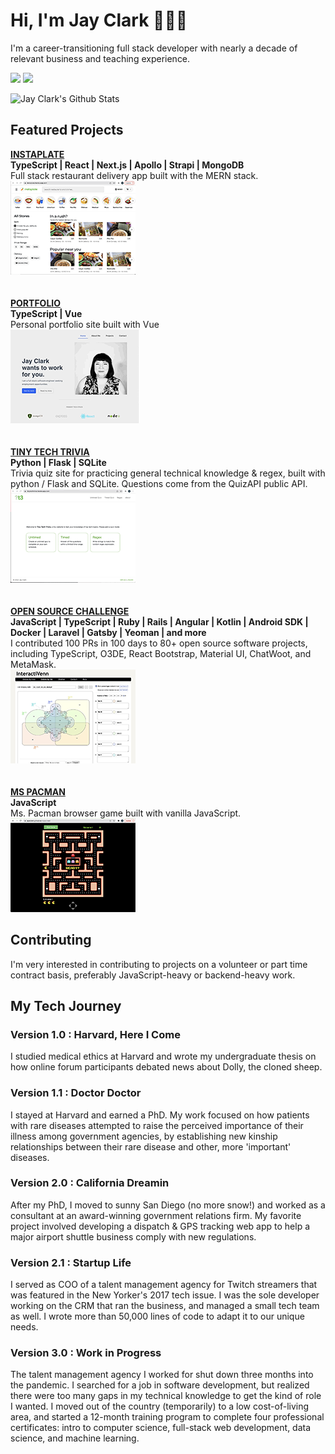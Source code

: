 # Hi, I'm Jay Clark 👩🏻‍💻

I'm a career-transitioning full stack developer with nearly a decade of relevant business and teaching experience. 
  
[![](https://img.shields.io/badge/linkedin-%230077B5.svg?&style=for-the-badge&logo=linkedin&logoColor=white0e76a8)](https://www.linkedin.com/in/jayeclark/)
[![](https://img.shields.io/badge/twitter-%230077B5.svg?&style=for-the-badge&logo=twitter&logoColor=white&color=00acee)](https://twitter.com/jennbot3000) 

![Jay Clark's Github Stats](https://github-readme-stats.vercel.app/api?username=jayeclark&theme=dark)


## Featured Projects 
**[INSTAPLATE](http://instaplate.heroku.com)**  
**TypeScript | React | Next.js | Apollo | Strapi | MongoDB**   
Full stack restaurant delivery app built with the MERN stack.  
![instaplate](https://github.com/jayeclark/jayeclark/blob/main/instaplate-thumbnail.png)  
&nbsp;      
&nbsp;     
**[PORTFOLIO](https://jayeclark.github.io)**   
**TypeScript | Vue**   
Personal portfolio site built with Vue   
![portfolio](https://github.com/jayeclark/jayeclark/blob/main/portfolio-thumbnail.png)   
&nbsp;    
&nbsp;     
**[TINY TECH TRIVIA](https://tinytechtrivia.herokuapp.com)**   
**Python | Flask | SQLite**   
Trivia quiz site for practicing general technical knowledge & regex, built with python / Flask and SQLite. Questions come from the QuizAPI public API.   
![tiny tech trivia](https://github.com/jayeclark/jayeclark/blob/main/t3-thumbnail.png)   
&nbsp;    
&nbsp;    
**[OPEN SOURCE CHALLENGE](https://github.com/jayeclark/jayeclark/blob/main/opensourcechallenge.md)**  
**JavaScript | TypeScript | Ruby | Rails | Angular | Kotlin | Android SDK | Docker | Laravel | Gatsby | Yeoman | and more**   
I contributed 100 PRs in 100 days to 80+ open source software projects, including TypeScript, O3DE, React Bootstrap, Material UI, ChatWoot, and MetaMask.   
![open source challenge](https://github.com/jayeclark/jayeclark/blob/main/interactivenn-thumbnail.png)   
&nbsp;    
&nbsp;    
**[MS PACMAN](https://jayeclark.github.io/mspacman)**    
**JavaScript**   
Ms. Pacman browser game built with vanilla JavaScript.   
![mspacman](https://github.com/jayeclark/jayeclark/blob/main/pacman-thumbnail.png)   
   
## Contributing
I'm very interested in contributing to projects on a volunteer or part time contract basis, preferably JavaScript-heavy or backend-heavy work.

## My Tech Journey
### Version 1.0 : Harvard, Here I Come  
I studied medical ethics at Harvard and wrote my undergraduate thesis on how online forum participants debated news about Dolly, the cloned sheep.   
    
### Version 1.1 : Doctor Doctor   
I stayed at Harvard and earned a PhD. My work focused on how patients with rare diseases attempted to raise the perceived importance of their illness among government agencies, by establishing new kinship relationships between their rare disease and other, more 'important' diseases.  
   
### Version 2.0 : California Dreamin
After my PhD, I moved to sunny San Diego (no more snow!) and worked as a consultant at an award-winning government relations firm. My favorite project involved developing a dispatch & GPS tracking web app to help a major airport shuttle business comply with new regulations.   
   
### Version 2.1 : Startup Life   
I served as COO of a talent management agency for Twitch streamers that was featured in the New Yorker's 2017 tech issue. I was the sole developer working on the CRM that ran the business, and managed a small tech team as well. I wrote more than 50,000 lines of code to adapt it to our unique needs.
  
### Version 3.0 : Work in Progress
The talent management agency I worked for shut down three months into the pandemic. I searched for a job in software development, but realized there were too many gaps in my technical knowledge to get the kind of role I wanted. I moved out of the country (temporarily) to a low cost-of-living area, and started a 12-month training program to complete four professional certificates: intro to computer science, full-stack web development, data science, and machine learning.  
 

<!---
jayeclark/jayeclark is a ✨ special ✨ repository because its `README.md` (this file) appears on your GitHub profile.
You can click the Preview link to take a look at your changes.
--->
